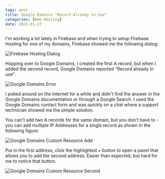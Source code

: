 ```yaml
---
tags: post
title: Google Domains "Record Already in Use"
categories: [Web Hosting]
date: 2021-01-27
---
```


I'm working a lot lately in Firebase and when trying to setup Firebase Hosting for one of my domains, Firebase showed me the following dialog:

![Firebase Hosting Dialog](/images/firebase-custom-domain.png)

Hopping over to Google Domains, I created the first A record, but when I added the second record, Google Domains reported "Record already in use".

![Google Domains Error](/images/google-domains-custom-resources-1.png)

I poked around on the Internet for a while and didn't find the answer in the Google Domains documentation or through a Google Search. I used the Google Domains contact form and was quickly on a chat where a support technician showed me the simple solution. 

You can't add two A records for the same domain, but you don't have to - you can add multiple IP Addresses for a single record as shown in the following figure:

![Google Domains Custom Resource Add](/images/google-domains-custom-resources-2.png)

Put in the first address, click the highlighted + button to open a panel that allows you to add the second address. Easier than expected, but hard for me to notice that button. 

![Google Domains Custom Resource Second](/images/google-domains-custom-resources-3.png)
